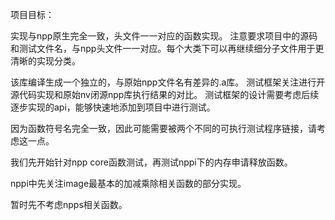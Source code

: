 项目目标：

实现与npp原生完全一致，头文件一一对应的函数实现。
注意要求项目中的源码和测试文件名，与npp头文件一一对应。每个大类下可以再继续细分子文件用于更清晰的实现分类。


该库编译生成一个独立的，与原始npp文件名有差异的.a库。
测试框架关注进行开源代码实现和原始nv闭源npp库执行结果的对比。
测试框架的设计需要考虑后续逐步实现的api，能够快速地添加到项目中进行测试。


因为函数符号名完全一致，因此可能需要被两个不同的可执行测试程序链接，请考虑这一点。

我们先开始针对npp core函数测试，再测试nppi下的内存申请释放函数。

nppi中先关注image最基本的加减乘除相关函数的部分实现。

暂时先不考虑npps相关函数。




